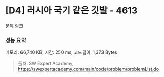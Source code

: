 # [D4] 러시아 국기 같은 깃발 - 4613 

[문제 링크](https://swexpertacademy.com/main/code/problem/problemDetail.do?contestProbId=AWQl9TIK8qoDFAXj) 

### 성능 요약

메모리: 66,740 KB, 시간: 250 ms, 코드길이: 1,373 Bytes



> 출처: SW Expert Academy, https://swexpertacademy.com/main/code/problem/problemList.do
